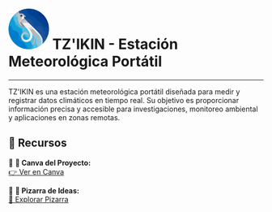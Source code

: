 # <img src="TZ'IKIN.png" alt="TZ'IKIN Logo" width="80"> TZ'IKIN - Estación Meteorológica Portátil
---
TZ'IKIN es una estación meteorológica portátil diseñada para medir y registrar datos climáticos en tiempo real. Su objetivo es proporcionar información precisa y accesible para investigaciones, monitoreo ambiental y aplicaciones en zonas remotas.  

## 🔗 Recursos  

🔹 **🎨 Canva del Proyecto:**  
[👉 Ver en Canva](https://www.canva.com/design/DAGeD6Kh7JA/Viy3aJr3xcU9ErNxvHPG0A/edit)  

🔹 **🧠 Pizarra de Ideas:**  
[📝 Explorar Pizarra](https://www.canva.com/design/DAGhdl8T9aY/3HPJZhcbkPQlukG-oo5JQg/edit)  
